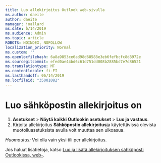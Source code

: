 ```yaml
---
title: Luo allekirjoitus Outlook web-sivulla
ms.author: daeite
author: daeite
manager: joallard
ms.date: 6/14/2019
ms.audience: Admin
ms.topic: article
ROBOTS: NOINDEX, NOFOLLOW
localization_priority: Normal
ms.custom: ''
ms.openlocfilehash: 6a8a9853ce6ad98d68588e3eb6fefbcfc8d8972e
ms.sourcegitcommit: efed0ae44bd6c61d751dd008b2885bd7e7d86521
ms.translationtype: MT
ms.contentlocale: fi-FI
ms.lasthandoff: 06/14/2019
ms.locfileid: "35001082"
---
```

# <a name="create-an-email-signature"></a>Luo sähköpostin allekirjoitus on

1. **Asetukset** > **Näytä kaikki Outlookin asetukset** > **Luo ja vastaus**.
1. Kirjoita allekirjoitus **Sähköpostin allekirjoitus**ja käytettävissä olevista muotoiluasetuksista avulla voit muuttaa sen ulkoasua.

*Huomautus:* Voi olla vain yksi tili per allekirjoitus.

Jos haluat lisätietoja, katso [Luo ja lisätä allekirjoituksen sähköposti Outlookissa, web-](https://support.office.com/article/5ff9dcfd-d3f1-447b-b2e9-39f91b074ea3).